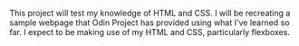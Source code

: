 This project will test my knowledge of HTML and CSS. I will be recreating a sample webpage that Odin Project has provided using what I've learned so far. I expect to be making use of my HTML and CSS, particularly flexboxes.